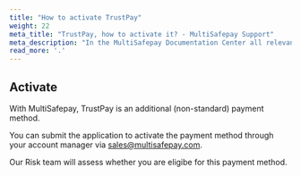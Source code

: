 ```yaml
---
title: "How to activate TrustPay"
weight: 22
meta_title: "TrustPay, how to activate it? - MultiSafepay Support"
meta_description: "In the MultiSafepay Documentation Center all relevant information regarding our Plugins and API. As well as Support pages for Payment Method, Tools and General Questions. You can also find the contact details of our Support Team and Integration Team."
read_more: '.'
---
```

## Activate
With MultiSafepay, TrustPay is an additional (non-standard) payment method. 

You can submit the application to activate the payment method through your account manager via <sales@multisafepay.com>.

Our Risk team will assess whether you are eligibe for this payment method.
